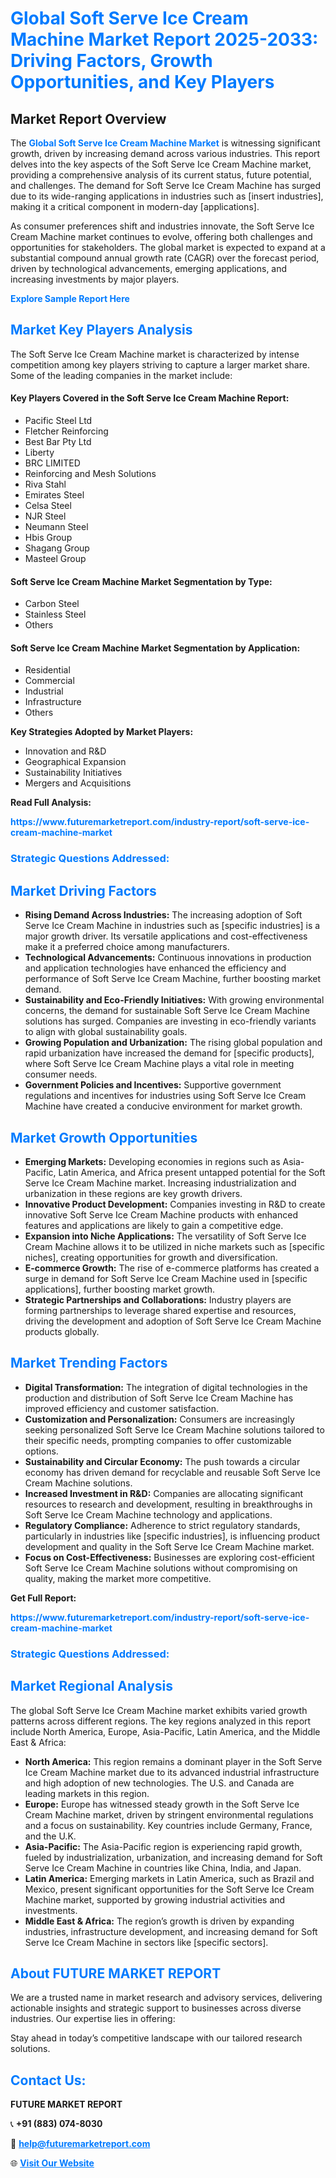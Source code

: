 <h1 style="color: #007BFF;">Global Soft Serve Ice Cream Machine Market Report 2025-2033: Driving Factors, Growth Opportunities, and Key Players</h1>

<section id="overview">
<h2>Market Report Overview</h2>
<p>The <a href="https://www.futuremarketreport.com/industry-report/soft-serve-ice-cream-machine-market" style="color: #007BFF; text-decoration: none;"><strong>Global Soft Serve Ice Cream Machine Market</strong></a> is witnessing significant growth, driven by increasing demand across various industries. This report delves into the key aspects of the Soft Serve Ice Cream Machine market, providing a comprehensive analysis of its current status, future potential, and challenges. The demand for Soft Serve Ice Cream Machine has surged due to its wide-ranging applications in industries such as [insert industries], making it a critical component in modern-day [applications].</p>
<p>As consumer preferences shift and industries innovate, the Soft Serve Ice Cream Machine market continues to evolve, offering both challenges and opportunities for stakeholders. The global market is expected to expand at a substantial compound annual growth rate (CAGR) over the forecast period, driven by technological advancements, emerging applications, and increasing investments by major players.</p>
</section>

<section id="overview">
<p><a href="https://www.futuremarketreport.com/request-sample/reportId=37707" style="color: #007BFF; text-decoration: none;"><strong>Explore Sample Report Here</strong></a></p>
</section>

<section id="key-players">
<h2 style="color: #007BFF;">Market Key Players Analysis</h2>
<p>The Soft Serve Ice Cream Machine market is characterized by intense competition among key players striving to capture a larger market share. Some of the leading companies in the market include:</p>
<h4>Key Players Covered in the Soft Serve Ice Cream Machine Report:</h4>
<ul><li>Pacific Steel Ltd</li><li>Fletcher Reinforcing</li><li>Best Bar Pty Ltd</li><li>Liberty</li><li>BRC LIMITED</li><li>Reinforcing and Mesh Solutions</li><li>Riva Stahl</li><li>Emirates Steel</li><li>Celsa Steel</li><li>NJR Steel</li><li>Neumann Steel</li><li>Hbis Group</li><li>Shagang Group</li><li>Masteel Group</li></ul>
<h4>Soft Serve Ice Cream Machine Market Segmentation by Type:</h4>
<ul><li>Carbon Steel</li><li>Stainless Steel</li><li>Others</li></ul>

<h4>Soft Serve Ice Cream Machine Market Segmentation by Application:</h4>
<ul><li>Residential</li><li>Commercial</li><li>Industrial</li><li>Infrastructure</li><li>Others</li></ul>
<p><strong>Key Strategies Adopted by Market Players:</strong></p>
<ul>
<li>Innovation and R&D</li>
<li>Geographical Expansion</li>
<li>Sustainability Initiatives</li>
<li>Mergers and Acquisitions</li>
</ul>
</section>

<section>
<p><strong>Read Full Analysis: </strong></p><a href="https://www.futuremarketreport.com/industry-report/soft-serve-ice-cream-machine-market" style="color: #007BFF; text-decoration: none;"><strong>https://www.futuremarketreport.com/industry-report/soft-serve-ice-cream-machine-market</strong></a>
<h3 style="color: #007BFF;">Strategic Questions Addressed:</h3>
</section>

<section id="driving-factors">
<h2 style="color: #007BFF;">Market Driving Factors</h2>
<ul>
<li><strong>Rising Demand Across Industries:</strong> The increasing adoption of Soft Serve Ice Cream Machine in industries such as [specific industries] is a major growth driver. Its versatile applications and cost-effectiveness make it a preferred choice among manufacturers.</li>
<li><strong>Technological Advancements:</strong> Continuous innovations in production and application technologies have enhanced the efficiency and performance of Soft Serve Ice Cream Machine, further boosting market demand.</li>
<li><strong>Sustainability and Eco-Friendly Initiatives:</strong> With growing environmental concerns, the demand for sustainable Soft Serve Ice Cream Machine solutions has surged. Companies are investing in eco-friendly variants to align with global sustainability goals.</li>
<li><strong>Growing Population and Urbanization:</strong> The rising global population and rapid urbanization have increased the demand for [specific products], where Soft Serve Ice Cream Machine plays a vital role in meeting consumer needs.</li>
<li><strong>Government Policies and Incentives:</strong> Supportive government regulations and incentives for industries using Soft Serve Ice Cream Machine have created a conducive environment for market growth.</li>
</ul>
</section>

<section id="growth-opportunities">
<h2 style="color: #007BFF;">Market Growth Opportunities</h2>
<ul>
<li><strong>Emerging Markets:</strong> Developing economies in regions such as Asia-Pacific, Latin America, and Africa present untapped potential for the Soft Serve Ice Cream Machine market. Increasing industrialization and urbanization in these regions are key growth drivers.</li>
<li><strong>Innovative Product Development:</strong> Companies investing in R&D to create innovative Soft Serve Ice Cream Machine products with enhanced features and applications are likely to gain a competitive edge.</li>
<li><strong>Expansion into Niche Applications:</strong> The versatility of Soft Serve Ice Cream Machine allows it to be utilized in niche markets such as [specific niches], creating opportunities for growth and diversification.</li>
<li><strong>E-commerce Growth:</strong> The rise of e-commerce platforms has created a surge in demand for Soft Serve Ice Cream Machine used in [specific applications], further boosting market growth.</li>
<li><strong>Strategic Partnerships and Collaborations:</strong> Industry players are forming partnerships to leverage shared expertise and resources, driving the development and adoption of Soft Serve Ice Cream Machine products globally.</li>
</ul>
</section>

<section id="trending-factors">
<h2 style="color: #007BFF;">Market Trending Factors</h2>
<ul>
<li><strong>Digital Transformation:</strong> The integration of digital technologies in the production and distribution of Soft Serve Ice Cream Machine has improved efficiency and customer satisfaction.</li>
<li><strong>Customization and Personalization:</strong> Consumers are increasingly seeking personalized Soft Serve Ice Cream Machine solutions tailored to their specific needs, prompting companies to offer customizable options.</li>
<li><strong>Sustainability and Circular Economy:</strong> The push towards a circular economy has driven demand for recyclable and reusable Soft Serve Ice Cream Machine solutions.</li>
<li><strong>Increased Investment in R&D:</strong> Companies are allocating significant resources to research and development, resulting in breakthroughs in Soft Serve Ice Cream Machine technology and applications.</li>
<li><strong>Regulatory Compliance:</strong> Adherence to strict regulatory standards, particularly in industries like [specific industries], is influencing product development and quality in the Soft Serve Ice Cream Machine market.</li>
<li><strong>Focus on Cost-Effectiveness:</strong> Businesses are exploring cost-efficient Soft Serve Ice Cream Machine solutions without compromising on quality, making the market more competitive.</li>
</ul>
</section>

<section>
<p><strong>Get Full Report: </strong></p><a href="https://www.futuremarketreport.com/industry-report/soft-serve-ice-cream-machine-market" style="color: #007BFF; text-decoration: none;"><strong>https://www.futuremarketreport.com/industry-report/soft-serve-ice-cream-machine-market</strong></a>
<h3 style="color: #007BFF;">Strategic Questions Addressed:</h3>
</section>


<section id="regional-analysis">
<h2 style="color: #007BFF;">Market Regional Analysis</h2>
<p>The global Soft Serve Ice Cream Machine market exhibits varied growth patterns across different regions. The key regions analyzed in this report include North America, Europe, Asia-Pacific, Latin America, and the Middle East & Africa:</p>
<ul>
<li><strong>North America:</strong> This region remains a dominant player in the Soft Serve Ice Cream Machine market due to its advanced industrial infrastructure and high adoption of new technologies. The U.S. and Canada are leading markets in this region.</li>
<li><strong>Europe:</strong> Europe has witnessed steady growth in the Soft Serve Ice Cream Machine market, driven by stringent environmental regulations and a focus on sustainability. Key countries include Germany, France, and the U.K.</li>
<li><strong>Asia-Pacific:</strong> The Asia-Pacific region is experiencing rapid growth, fueled by industrialization, urbanization, and increasing demand for Soft Serve Ice Cream Machine in countries like China, India, and Japan.</li>
<li><strong>Latin America:</strong> Emerging markets in Latin America, such as Brazil and Mexico, present significant opportunities for the Soft Serve Ice Cream Machine market, supported by growing industrial activities and investments.</li>
<li><strong>Middle East & Africa:</strong> The region’s growth is driven by expanding industries, infrastructure development, and increasing demand for Soft Serve Ice Cream Machine in sectors like [specific sectors].</li>
</ul>
</section>

<footer>
<h2 style="color: #007BFF;">About FUTURE MARKET REPORT</h2>
<p>We are a trusted name in market research and advisory services, delivering actionable insights and strategic support to businesses across diverse industries. Our expertise lies in offering:</p>

<p>Stay ahead in today’s competitive landscape with our tailored research solutions.</p>

<h2 style="color: #007BFF;">Contact Us:</h2>
<p><strong>FUTURE MARKET REPORT</strong></p>
<p>📞 <strong>+91 (883) 074-8030</strong></p>
<p>📧 <strong><a href="mailto:help@futuremarketreport.com" style="color: #007BFF;">help@futuremarketreport.com</a></strong></p>
<p>🌐 <strong><a href="https://www.futuremarketreport.com/" style="color: #007BFF;">Visit Our Website</a></strong></p>
</footer>